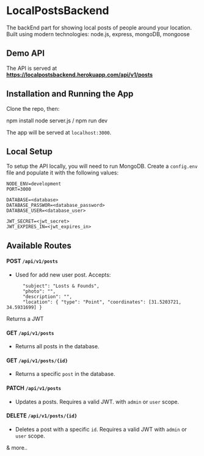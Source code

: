 
# LocalPostsBackend
The backEnd part for showing local posts of people around your location.
Built using modern technologies: node.js, express, mongoDB, mongoose

## Demo API

The API is served at **https://localpostsbackend.herokuapp.com/api/v1/posts**

## Installation and Running the App

Clone the repo, then: 

npm install
node server.js / npm run dev

The app will be served at `localhost:3000`.

## Local Setup

To setup the API locally, you will need to run MongoDB. Create a `config.env` file and populate it with the following values:
```
NODE_ENV=development
PORT=3000

DATABASE=<database>
DATABASE_PASSWOR=<database_password>
DATABASE_USER=<database_user>

JWT_SECRET=<jwt_secret>
JWT_EXPIRES_IN=<jwt_expires_in>
```

## Available Routes

#### **POST** `/api/v1/posts`
* Used for add new user post. Accepts:
```
      "subject": "Losts & Founds",
      "photo": "",
      "description": "",
      "location": { "type": "Point", "coordinates": [31.5203721, 34.5931699] }
```
Returns a JWT

#### **GET** `/api/v1/posts` 
* Returns all posts in the database. 

#### **GET**  `/api/v1/posts/{id}`
* Returns a specific `post` in the database.

#### **PATCH** `/api/v1/posts` 
* Updates a posts. Requires a valid JWT. with `admin` or `user` scope.

#### **DELETE** `/api/v1/posts/{id}`
* Deletes a post with a specific `id`. Requires a valid JWT with `admin` or `user` scope.


& more..
